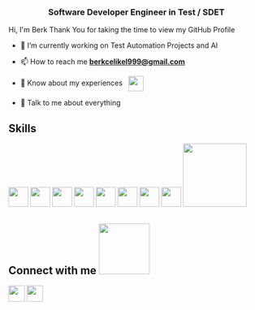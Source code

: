 <h3 align="center">Software Developer Engineer in Test / SDET</h3>

</p>
<div size='20px'> Hi, I'm Berk Thank You for taking the time to view my GitHub Profile
</div>

- 🔭 I’m currently working on Test Automation Projects and AI
-  📫 How to reach me **berkcelikel999@gmail.com**

- 📄 Know about my experiences      &nbsp;    <a href = 'https://www.linkedin.com/in/berkcelikel/'> <img width = '30px' align= 'center' src="https://raw.githubusercontent.com/rahulbanerjee26/githubAboutMeGenerator/main/icons/linked-in-alt.svg"/></a> 

- 💬 Talk to me about everything

<h2> Skills  </h2>
<img width ='39px' src ='https://raw.githubusercontent.com/rahulbanerjee26/githubAboutMeGenerator/main/icons/java.svg'> </a>
<img width ='39px' src ='https://raw.githubusercontent.com/rahulbanerjee26/githubAboutMeGenerator/main/icons/redux.svg'> </a>
</a>
<img width ='39px' src ='https://raw.githubusercontent.com/rahulbanerjee26/githubAboutMeGenerator/main/icons/html.svg'> </a>
 <img width ='39px' src ='https://raw.githubusercontent.com/rahulbanerjee26/githubAboutMeGenerator/main/icons/css.svg'> </a>
<img width ='39px' src ='https://raw.githubusercontent.com/rahulbanerjee26/githubAboutMeGenerator/main/icons/selenium.svg'> </a>
 <img width ='39px' src ='https://raw.githubusercontent.com/rahulbanerjee26/githubAboutMeGenerator/main/icons/jenkins.svg'> </a>
<img width ='39px' src ='https://raw.githubusercontent.com/rahulbanerjee26/githubAboutMeGenerator/main/icons/postman.svg'> </a>
<img width ='39px' src ='https://raw.githubusercontent.com/rahulbanerjee26/githubAboutMeGenerator/main/icons/photoshop.svg'> 
<img width ='125px' 
src ='https://i.pinimg.com/originals/df/9b/06/df9b0688eef574c8c776adcd60d9c094.png'>
 </a></a>



<h2> Connect with me <img src='https://raw.githubusercontent.com/ShahriarShafin/ShahriarShafin/main/Assets/handshake.gif' width="100px"> </h2>
<a href = 'https://www.linkedin.com/in/berkcelikel/'> <img width = '32px' align= 'center' src="https://raw.githubusercontent.com/rahulbanerjee26/githubAboutMeGenerator/main/icons/linked-in-alt.svg"/></a> 
<a href = 'https://www.github.com/berkcelikel'> <img width = '32px' align= 'center' src="https://raw.githubusercontent.com/rahulbanerjee26/githubAboutMeGenerator/main/icons/github.svg"/></a> 



